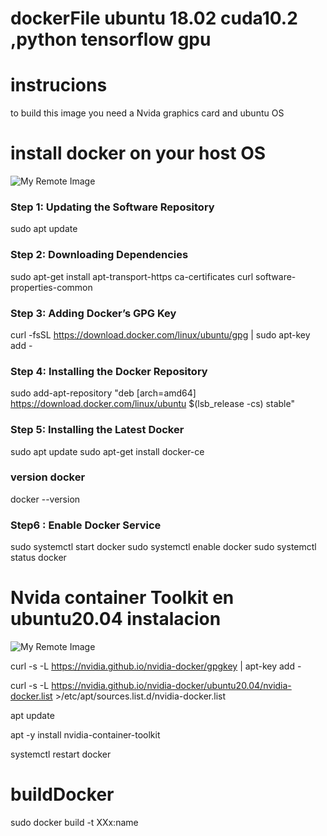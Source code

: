 # dockerFile ubuntu 18.02 cuda10.2 ,python tensorflow gpu


# instrucions

to build this image you need a Nvida graphics card and ubuntu OS

# install docker on your host OS
![My Remote Image](https://profile.es/wp-content/media/image.png)
### Step 1: Updating the Software Repository
sudo apt update
### Step 2: Downloading Dependencies
sudo apt-get install apt-transport-https ca-certificates curl software-properties-common

### Step 3: Adding Docker’s GPG Key
curl -fsSL https://download.docker.com/linux/ubuntu/gpg | sudo apt-key add -

### Step 4: Installing the Docker Repository
sudo add-apt-repository "deb [arch=amd64] https://download.docker.com/linux/ubuntu  $(lsb_release -cs)  stable"

### Step 5: Installing the Latest Docker
sudo apt update
sudo apt-get install docker-ce

### version docker
docker --version

### Step6 : Enable Docker Service 
sudo systemctl start docker
sudo systemctl enable docker
sudo systemctl status docker

# Nvida container Toolkit en ubuntu20.04 instalacion 
![My Remote Image](https://developer.nvidia.com/blog/wp-content/uploads/2018/05/dgx-docker-625x592.png)

curl -s -L https://nvidia.github.io/nvidia-docker/gpgkey | apt-key add - 

curl -s -L https://nvidia.github.io/nvidia-docker/ubuntu20.04/nvidia-docker.list >/etc/apt/sources.list.d/nvidia-docker.list 

apt update 

apt -y install nvidia-container-toolkit 

systemctl restart docker 

# buildDocker
sudo docker build -t XXx:name
